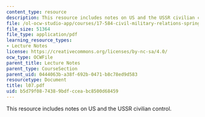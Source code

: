 ```yaml
---
content_type: resource
description: This resource includes notes on US and the USSR civilian control.
file: /ol-ocw-studio-app/courses/17-584-civil-military-relations-spring-2003/b5d79f0874389bdfcceabc8500d68459_l07.pdf
file_size: 51364
file_type: application/pdf
learning_resource_types:
- Lecture Notes
license: https://creativecommons.org/licenses/by-nc-sa/4.0/
ocw_type: OCWFile
parent_title: Lecture Notes
parent_type: CourseSection
parent_uid: 0444063b-a38f-692b-0471-b8c78ed9d583
resourcetype: Document
title: l07.pdf
uid: b5d79f08-7438-9bdf-ccea-bc8500d68459
---
```

This resource includes notes on US and the USSR civilian control.